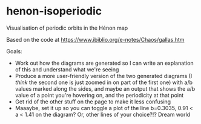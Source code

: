 # henon-isoperiodic
Visualisation of periodic orbits in the Hénon map

Based on the code at https://www.ibiblio.org/e-notes/Chaos/gallas.htm

Goals:
- Work out how the diagrams are generated so I can write an explanation of this and understand what we're seeing
- Produce a more user-friendly version of the two generated diagrams (I *think* the second one is just zoomed in on part of the first one) with a/b values marked along the sides, and maybe an output that shows the a/b value of a point you're hovering on, and the periodicity at that point
- Get rid of the other stuff on the page to make it less confusing
- Maaaybe, set it up so you can toggle a plot of the line b=0.3035, 0.91 < a < 1.41 on the diagram? Or, other lines of your choice?!? Dream world
